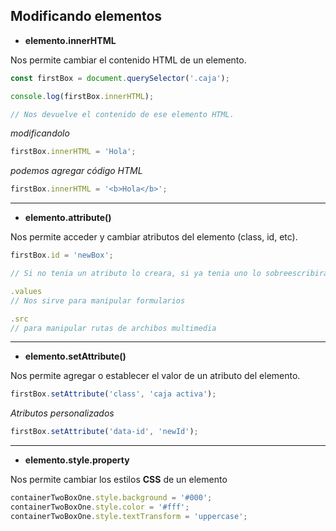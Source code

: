 ## Modificando elementos

- **elemento.innerHTML**

Nos permite cambiar el contenido HTML de un elemento.

```js
const firstBox = document.querySelector('.caja');

console.log(firstBox.innerHTML);

// Nos devuelve el contenido de ese elemento HTML.
```

_modificandolo_

```js
firstBox.innerHTML = 'Hola';
```

_podemos agregar código HTML_

```js
firstBox.innerHTML = '<b>Hola</b>';
```

---

- **elemento.attribute()**

Nos permite acceder y cambiar atributos del elemento (class, id, etc).

```js
firstBox.id = 'newBox';

// Si no tenia un atributo lo creara, si ya tenia uno lo sobreescribira.

.values
// Nos sirve para manipular formularios

.src
// para manipular rutas de archibos multimedia
```

---

- **elemento.setAttribute()**

Nos permite agregar o establecer el valor de un atributo del elemento.

```js
firstBox.setAttribute('class', 'caja activa');
```

_Atributos personalizados_

```js
firstBox.setAttribute('data-id', 'newId');
```

---

- **elemento.style.property**

Nos permite cambiar los estilos **CSS** de un elemento

```js
containerTwoBoxOne.style.background = '#000';
containerTwoBoxOne.style.color = '#fff';
containerTwoBoxOne.style.textTransform = 'uppercase';
```
